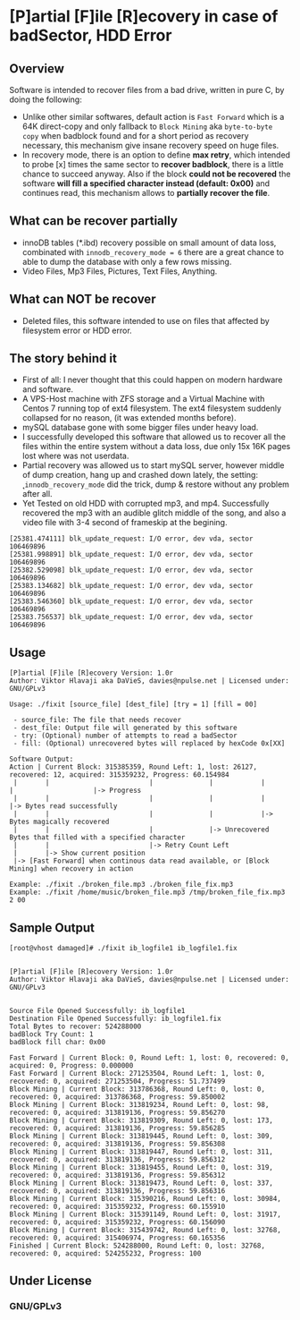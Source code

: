 # [P]artial [F]ile [R]ecovery in case of badSector, HDD Error
## Overview
Software is intended to recover files from a bad drive, written in pure C, by doing the following:
* Unlike other similar softwares, default action is `Fast Forward` which is a 64K direct-copy and only fallback to `Block Mining` aka `byte-to-byte copy` when badblock found and for a short period as recovery necessary, this mechanism give insane recovery speed on huge files.
* In recovery mode, there is an option to define **max retry**, which intended to probe [x] times the same sector to **recover badblock**, there is a little chance to succeed anyway.
Also if the block **could not be recovered** the software **will fill a specified character instead (default: 0x00)** and continues read, this mechanism allows to **partially recover the file**.

## What can be recover partially
* innoDB tables (*.ibd) recovery possible on small amount of data loss, combinated with `innodb_recovery_mode = 6` there are a great chance to able to dump the database with only a few rows missing.
* Video Files, Mp3 Files, Pictures, Text Files, Anything.

## What can NOT be recover
* Deleted files, this software intended to use on files that affected by filesystem error or HDD error.

## The story behind it
* First of all: I never thought that this could happen on modern hardware and software. 
* A VPS-Host machine with ZFS storage and a Virtual Machine with Centos 7 running top of ext4 filesystem. The ext4 filesystem suddenly collapsed for no reason, (it was extended months before).
* mySQL database gone with some bigger files under heavy load.
* I successfully developed this software that allowed us to recover all the files within the entire system without a data loss, due only 15x 16K pages lost where was not userdata.
* Partial recovery was allowed us to start mySQL server, however middle of dump creation, hang up and crashed down lately, the setting: ˛`innodb_recovery_mode` did the trick, dump & restore without any problem after all.
* Yet Tested on old HDD with corrupted mp3, and mp4. Successfully recovered the mp3 with an audible glitch middle of the song, and also a video file with 3-4 second of frameskip at the begining.


````
[25381.474111] blk_update_request: I/O error, dev vda, sector 106469896
[25381.998891] blk_update_request: I/O error, dev vda, sector 106469896
[25382.529098] blk_update_request: I/O error, dev vda, sector 106469896
[25383.134682] blk_update_request: I/O error, dev vda, sector 106469896
[25383.546360] blk_update_request: I/O error, dev vda, sector 106469896
[25383.756537] blk_update_request: I/O error, dev vda, sector 106469896
````

## Usage
````
[P]artial [F]ile [R]ecovery Version: 1.0r
Author: Viktor Hlavaji aka DaVieS, davies@npulse.net | Licensed under: GNU/GPLv3

Usage: ./fixit [source_file] [dest_file] [try = 1] [fill = 00]

 - source_file: The file that needs recover
 - dest_file: Output file will generated by this software
 - try: (Optional) number of attempts to read a badSector
 - fill: (Optional) unrecovered bytes will replaced by hexCode 0x[XX]

Software Output:
Action | Current Block: 315385359, Round Left: 1, lost: 26127, recovered: 12, acquired: 315359232, Progress: 60.154984
 |       |                         |              |            |              |                    |-> Progress
 |       |                         |              |            |              |-> Bytes read successfully
 |       |                         |              |            |-> Bytes magically recovered
 |       |                         |              |-> Unrecovered Bytes that filled with a specified character
 |       |                         |-> Retry Count Left
 |       |-> Show current position
 |-> [Fast Forward] when continous data read available, or [Block Mining] when recovery in action

Example: ./fixit ./broken_file.mp3 ./broken_file_fix.mp3
Example: ./fixit /home/music/broken_file.mp3 /tmp/broken_file_fix.mp3 2 00

````

## Sample Output
````
[root@vhost damaged]# ./fixit ib_logfile1 ib_logfile1.fix


[P]artial [F]ile [R]ecovery Version: 1.0r
Author: Viktor Hlavaji aka DaVieS, davies@npulse.net | Licensed under: GNU/GPLv3


Source File Opened Successfully: ib_logfile1
Destination File Opened Successfully: ib_logfile1.fix
Total Bytes to recover: 524288000
badBlock Try Count: 1
badBlock fill char: 0x00

Fast Forward | Current Block: 0, Round Left: 1, lost: 0, recovered: 0, acquired: 0, Progress: 0.000000
Fast Forward | Current Block: 271253504, Round Left: 1, lost: 0, recovered: 0, acquired: 271253504, Progress: 51.737499
Block Mining | Current Block: 313786368, Round Left: 0, lost: 0, recovered: 0, acquired: 313786368, Progress: 59.850002
Block Mining | Current Block: 313819234, Round Left: 0, lost: 98, recovered: 0, acquired: 313819136, Progress: 59.856270
Block Mining | Current Block: 313819309, Round Left: 0, lost: 173, recovered: 0, acquired: 313819136, Progress: 59.856285
Block Mining | Current Block: 313819445, Round Left: 0, lost: 309, recovered: 0, acquired: 313819136, Progress: 59.856308
Block Mining | Current Block: 313819447, Round Left: 0, lost: 311, recovered: 0, acquired: 313819136, Progress: 59.856312
Block Mining | Current Block: 313819455, Round Left: 0, lost: 319, recovered: 0, acquired: 313819136, Progress: 59.856312
Block Mining | Current Block: 313819473, Round Left: 0, lost: 337, recovered: 0, acquired: 313819136, Progress: 59.856316
Block Mining | Current Block: 315390216, Round Left: 0, lost: 30984, recovered: 0, acquired: 315359232, Progress: 60.155910
Block Mining | Current Block: 315391149, Round Left: 0, lost: 31917, recovered: 0, acquired: 315359232, Progress: 60.156090
Block Mining | Current Block: 315439742, Round Left: 0, lost: 32768, recovered: 0, acquired: 315406974, Progress: 60.165356
Finished | Current Block: 524288000, Round Left: 0, lost: 32768, recovered: 0, acquired: 524255232, Progress: 100
````

## Under License
### GNU/GPLv3





